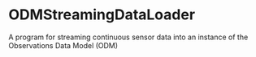 ODMStreamingDataLoader
======================

A program for streaming continuous sensor data into an instance of the Observations Data Model (ODM)
